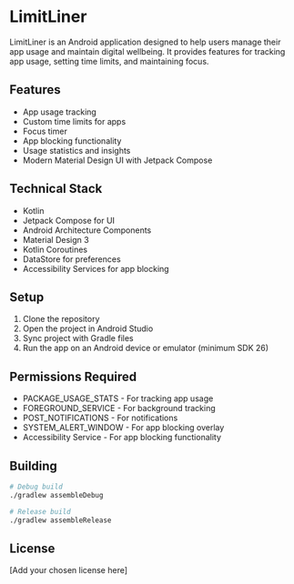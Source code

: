 # LimitLiner

LimitLiner is an Android application designed to help users manage their app usage and maintain digital wellbeing. It provides features for tracking app usage, setting time limits, and maintaining focus.

## Features

- App usage tracking
- Custom time limits for apps
- Focus timer
- App blocking functionality
- Usage statistics and insights
- Modern Material Design UI with Jetpack Compose

## Technical Stack

- Kotlin
- Jetpack Compose for UI
- Android Architecture Components
- Material Design 3
- Kotlin Coroutines
- DataStore for preferences
- Accessibility Services for app blocking

## Setup

1. Clone the repository
2. Open the project in Android Studio
3. Sync project with Gradle files
4. Run the app on an Android device or emulator (minimum SDK 26)

## Permissions Required

- PACKAGE_USAGE_STATS - For tracking app usage
- FOREGROUND_SERVICE - For background tracking
- POST_NOTIFICATIONS - For notifications
- SYSTEM_ALERT_WINDOW - For app blocking overlay
- Accessibility Service - For app blocking functionality

## Building

```bash
# Debug build
./gradlew assembleDebug

# Release build
./gradlew assembleRelease
```

## License

[Add your chosen license here] 